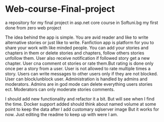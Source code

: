 # Web-course-Final-project
a repository for my final project in asp.net core course in Softuni.bg my first done from zero web project


The idea behind the app is simple.
You are avid reader and like to write alternative stories or just like to write. Fanfiction app is platform 
for you to share your work with like minded people.
You can add your stories and chapters in them or delete stories and chapters, follow others stories unfollow them.
User also receive notification if followed story get a new chapter.
User cna comment ot stories or rate them.But rating is done only once per a story from a user.
User is not allowed to rate multiple times a story.
Users can write messages to other users only if they are not blocked.
User can block/unblock user.
Administration is handled by admins and moderators.
Admins are in god mode can delete everything users stories ect.
Moderators can only moderate stories comments.

I should add new functionality and refactor it a bit. But will see when I find the time.
Docker support added should think about named volume at some point to keep the data after I add customary sqlserver image
But it works for now. Just editing the readme to keep up with were I am.